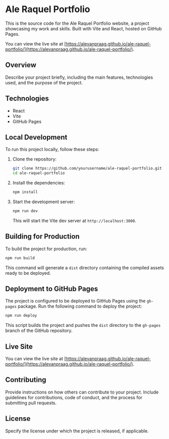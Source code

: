 # Ale Raquel Portfolio

This is the source code for the Ale Raquel Portfolio website, a project showcasing my work and skills. Built with Vite and React, hosted on GitHub Pages.

You can view the live site at [https://alevanpraag.github.io/ale-raquel-portfolio/](https://alevanpraag.github.io/ale-raquel-portfolio/).

## Overview

Describe your project briefly, including the main features, technologies used, and the purpose of the project.

## Technologies

- React
- Vite
- GitHub Pages

## Local Development

To run this project locally, follow these steps:

1. Clone the repository:
   ```bash
   git clone https://github.com/yourusername/ale-raquel-portfolio.git
   cd ale-raquel-portfolio
   ```

2. Install the dependencies:
   ```bash
   npm install
   ```

3. Start the development server:
   ```bash
   npm run dev
   ```
   This will start the Vite dev server at `http://localhost:3000`.

## Building for Production

To build the project for production, run:

```bash
npm run build
```

This command will generate a `dist` directory containing the compiled assets ready to be deployed.

## Deployment to GitHub Pages

The project is configured to be deployed to GitHub Pages using the `gh-pages` package. Run the following command to deploy the project:

```bash
npm run deploy
```

This script builds the project and pushes the `dist` directory to the `gh-pages` branch of the GitHub repository.

## Live Site

You can view the live site at [https://alevanpraag.github.io/ale-raquel-portfolio/](https://alevanpraag.github.io/ale-raquel-portfolio/).

## Contributing

Provide instructions on how others can contribute to your project. Include guidelines for contributions, code of conduct, and the process for submitting pull requests.

## License

Specify the license under which the project is released, if applicable.
